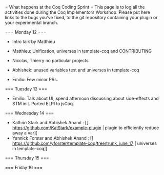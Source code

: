 = What happens at the Coq Coding Sprint =
This page is to log all the activities done during the Coq Implementors Workshop.  Please put here links to the bugs you've fixed, to the git repository containing your plugin or your experimental branch.

=== Monday 12 ===

 * Intro talk by Matthieu

 * Matthieu: Unification, universes in template-coq and CONTRIBUTING
 * Nicolas, Thierry no particular projects
 * Abhishek: unused variables test and universes in template-coq
 * Emilio: Few minor PRs.

=== Tuesday 13 ===

 * Emilio: Talk about UI; spend afternoon discussing about side-effects and STM init. Ported ELPI to jsCoq.

=== Wednesday 14 ===
 * Kathrin Stark and Abhishek Anand : [[ https://github.com/KatStark/example-plugin | plugin to efficiently reduce away a var]]
 * Yannick Forster and Abhishek Anand : [[ https://github.com/yforster/template-coq/tree/trunk_june_17 | universes in template-coq]]

=== Thursday 15 ===

=== Friday 16 ===

